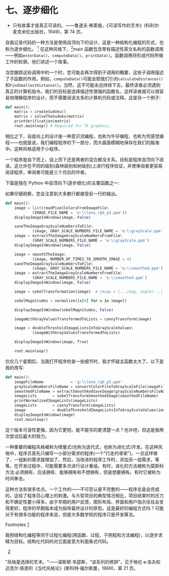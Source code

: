 # 七、逐步细化

*   只有故事才是真正可读的。——鲁道夫·弗莱施，《可读写作的艺术》(科利尔·麦克米伦出版社，1949)，第 74 页。

自我记录代码的一种方法是使用自顶向下的设计，这是一种结构化编程的形式，也称为逐步细化。 [<sup>1</sup>](#Fn1) 在这种风格下，[<sup>2</sup>](#Fn2)main 函数包含带有描述性英文名称的函数调用——例如`enterData()`、`computeData()`、`printData()`。函数调用将形成代码所做工作的轮廓。他们讲述一个故事。

当您跟踪这些调用中的一个时，您可能会再次得到子调用的概要，这些子调用描述了子函数的作用。例如，`computeData()`可能会把我们引向`calculateDistances()`和`FindSmallestDistance()`。当然，这不可能永远持续下去，最终读者必须遇到真正的计算机指令。我们的目标是选择描述性很强的函数名，这样读者就可以很容易地理解程序的设计，而不需要阅读太多的计算机代码或注释。这是另一个例子:

```py
def main():
    matrix = createSudoku()
    matrix = solveTheSudoku(matrix)
    printVerification(matrix)
    root.mainloop() # Required for Tk graphics.

```

相比之下，自底向上的设计是一种意识流编程，也称为牛仔编程，也称为凭感觉编程——也就是说，我们编程程序的下一部分，而大画面模糊地保存在我们的脑海中。这种风格适用于小程序。

一个程序是自下而上、自上而下还是两者的混合都没关系。目标是程序自顶向下阅读。这允许在不同的级别(森林级别和树级别)上进行程序验证，并使审阅者更容易阅读程序，审阅者可能是三个月后的作者。

下面是我在 Python 中自顶向下(逐步细化)的主要函数之一:

如果仔细观察，您会注意到大多数行都接受前一行的输出。

```py
def main():
    image = list(readPixelColorsFromImageFile\
            (IMAGE_FILE_NAME = 'e:\\lena_rgb_p3.ppm'))
    displayImageInWindow(image, False)

    saveTheImageGrayScaleNumbersToFile\
            (image, GRAY_SCALE_NUMBERS_FILE_NAME = 'e:\\grayScale.ppm')
    image = extractTheImageGrayScaleNumbersFromFile\
            (GRAY_SCALE_NUMBERS_FILE_NAME = 'e:\\grayScale.ppm')
    displayImageInWindow(image, False)

    image = smoothTheImage\
            (image, NUMBER_OF_TIMES_TO_SMOOTH_IMAGE = 4)
    saveTheImageGrayScaleNumbersToFile\
            (image, GRAY_SCALE_NUMBERS_FILE_NAME = 'e:\\smoothed.ppm')
    image = extractTheImageGrayScaleNumbersFromFile\
            (GRAY_SCALE_NUMBERS_FILE_NAME = 'e:\\smoothed.ppm')
    displayImageInWindow(image, False)

    image = sobelTransformation(image)  # image = [...(mag, angle)...]

    sobelMagnitudes = normalize([x[0] for x in image]) 

    displayImageInWindow(sobelMagnitudes, False)

    imageWithGrayValuesTransformedToLists = cannyTransform(image)

    image = doubleThresholdImageListsInToGrayScaleValues\
            (imageWithGrayValuesTransformedToLists)

    displayImageInWindow(image, True)

    root.mainloop()

```

仅仅几个星期后，当我打开程序检查一些细节时，我才怀疑主函数太大了。以下是我的改写:

```py
def main():
    imageFileName            = 'g:\\lena_rgb_p3.ppm'
    grayScaleNumbersFileName = convertColorFileToGrayScaleFile(imageFileName)
    smoothedFileName = extractSmoothAndSaveImage(grayScaleNumbersFileName)
    imageLists       = sobelTransformSmoothedImage(smoothedFileName)
    printNormalizedImageLists(imageLists)
    imageLists       = cannyTransform(imageLists)
    image            = doubleThresholdImageListsInToGrayScaleValues(imageLists)
    displayImageInWindow(image)
    root.mainloop()

```

这个版本可读性更强，因为它更短。能不能写的更清楚一点？也许吧，但这是我两次尝试后最大的努力。

一种重要的编程风格被称为增量式(也称为迭代式，也称为进化式)开发。在这种风格中，程序员首先只编写一小部分需求的程序(一个“行走的骨架”)。一旦这样做了，一组新的需求就增加了。然后，当改进的程序工作时，添加另一组需求，等等。在开发过程中，可能需要多次进行设计重组。有时，进化的方法被称为莫斯科方法:必须拥有、应该拥有、能够拥有和不想拥有，但是想要拥有。有时它被称为时间拳击。

这种方法有很多优点。一个工作的——不可否认是不完整的——程序总是会完成的。这给了程序员心理上的刺激。与大型项目的典型情况相比，项目结束时的压力和不确定性要小得多。由于早期的用户反馈，图形布局、界面和用户指示往往会变得更好。程序的早期版本成为指导最终设计的原型。这是最好的编程方式吗？可能对于有很多功能的程序来说，但是大多数学校的程序只是开发算法。

Footnotes [1](#Fn1_source)

我把结构化编程等同于过程化编程(用函数、过程、子例程和方法编程)，以逐步求精为目标。结构化代码的对立面是意大利面条式代码。

  [2](#Fn2_source)

"风格是选择的艺术。"——温斯顿·韦瑟斯，“该系列的修辞”，见于格伦·a·洛夫和迈克尔·佩恩的《当代风格论》(斯科特·福尔斯曼，1969)，第 21 页。